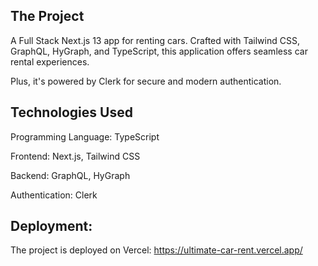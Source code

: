 ## The Project

A Full Stack Next.js 13 app for renting cars. Crafted with Tailwind CSS, GraphQL, HyGraph, and TypeScript, this application offers seamless car rental experiences. 

Plus, it's powered by Clerk for secure and modern authentication. 

## Technologies Used

Programming Language: TypeScript

Frontend: Next.js, Tailwind CSS

Backend: GraphQL, HyGraph

Authentication: Clerk

## Deployment:
The project is deployed on Vercel: https://ultimate-car-rent.vercel.app/
